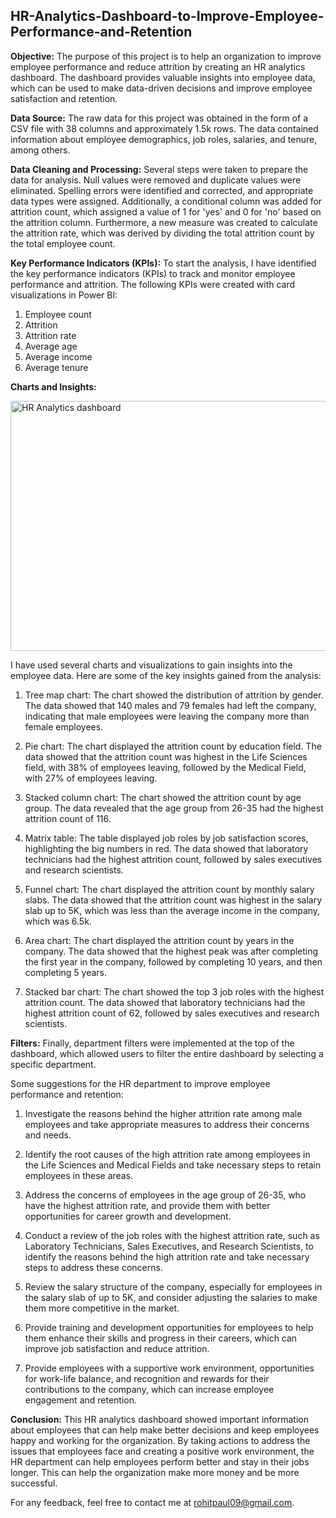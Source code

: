 ## HR-Analytics-Dashboard-to-Improve-Employee-Performance-and-Retention


**Objective:**
The purpose of this project is to help an organization to improve employee performance and reduce attrition by creating an HR analytics dashboard. The dashboard provides valuable insights into employee data, which can be used to make data-driven decisions and improve employee satisfaction and retention.

**Data Source:**
The raw data for this project was obtained in the form of a CSV file with 38 columns and approximately 1.5k rows. The data contained information about employee demographics, job roles, salaries, and tenure, among others.

**Data Cleaning and Processing:**
Several steps were taken to prepare the data for analysis. Null values were removed and duplicate values were eliminated. Spelling errors were identified and corrected, and appropriate data types were assigned. Additionally, a conditional column was added for attrition count, which assigned a value of 1 for 'yes' and 0 for 'no' based on the attrition column. Furthermore, a new measure was created to calculate the attrition rate, which was derived by dividing the total attrition count by the total employee count.

**Key Performance Indicators (KPIs):**
To start the analysis, I have identified the key performance indicators (KPIs) to track and monitor employee performance and attrition. The following KPIs were created with card visualizations in Power BI:

1. Employee count
2. Attrition 
3. Attrition rate
4. Average age
5. Average income
6. Average tenure

**Charts and Insights:**

<img src="https://drive.google.com/uc?id=1ezmZlb8-9MtoEvD3mcvo03rR9khdUQuX" alt="HR Analytics dashboard" width="700" height="400">

I have used several charts and visualizations to gain insights into the employee data. Here are some of the key insights gained from the analysis:

1. Tree map chart: The chart showed the distribution of attrition by gender. The data showed that 140 males and 79 females had left the company, indicating that male employees were leaving the company more than female employees.

2. Pie chart: The chart displayed the attrition count by education field. The data showed that the attrition count was highest in the Life Sciences field, with 38% of employees leaving, followed by the Medical Field, with 27% of employees leaving.

3. Stacked column chart: The chart showed the attrition count by age group. The data revealed that the age group from 26-35 had the highest attrition count of 116.

4. Matrix table: The table displayed job roles by job satisfaction scores, highlighting the big numbers in red. The data showed that laboratory technicians had the highest attrition count, followed by sales executives and research scientists.

5. Funnel chart: The chart displayed the attrition count by monthly salary slabs. The data showed that the attrition count was highest in the salary slab up to 5K, which was less than the average income in the company, which was 6.5k.

6. Area chart: The chart displayed the attrition count by years in the company. The data showed that the highest peak was after completing the first year in the company, followed by completing 10 years, and then completing 5 years.

7. Stacked bar chart: The chart showed the top 3 job roles with the highest attrition count. The data showed that laboratory technicians had the highest attrition count of 62, followed by sales executives and research scientists.

**Filters:**
Finally, department filters were implemented at the top of the dashboard, which allowed users to filter the entire dashboard by selecting a specific department.

Some suggestions for the HR department to improve employee performance and retention:

1. Investigate the reasons behind the higher attrition rate among male employees and take appropriate measures to address their concerns and needs.

2. Identify the root causes of the high attrition rate among employees in the Life Sciences and Medical Fields and take necessary steps to retain employees in these areas.

3. Address the concerns of employees in the age group of 26-35, who have the highest attrition rate, and provide them with better opportunities for career growth and development.

4. Conduct a review of the job roles with the highest attrition rate, such as Laboratory Technicians, Sales Executives, and Research Scientists, to identify the reasons behind the high attrition rate and take necessary steps to address these concerns.

5. Review the salary structure of the company, especially for employees in the salary slab of up to 5K, and consider adjusting the salaries to make them more competitive in the market.

6. Provide training and development opportunities for employees to help them enhance their skills and progress in their careers, which can improve job satisfaction and reduce attrition.

7. Provide employees with a supportive work environment, opportunities for work-life balance, and recognition and rewards for their contributions to the company, which can increase employee engagement and retention. 

**Conclusion:**
This HR analytics dashboard showed important information about employees that can help make better decisions and keep employees happy and working for the organization. By taking actions to address the issues that employees face and creating a positive work environment, the HR department can help employees perform better and stay in their jobs longer. This can help the organization make more money and be more successful.

For any feedback, feel free to contact me at rohitpaul09@gmail.com.
